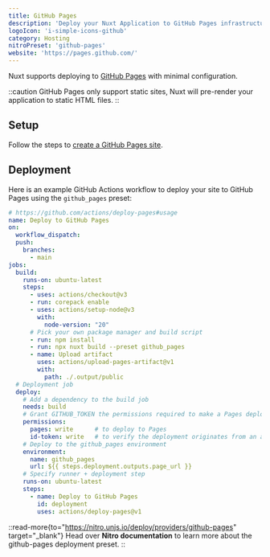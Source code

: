 ```yaml
---
title: GitHub Pages
description: 'Deploy your Nuxt Application to GitHub Pages infrastructure.'
logoIcon: 'i-simple-icons-github'
category: Hosting
nitroPreset: 'github-pages'
website: 'https://pages.github.com/'
---
```


Nuxt supports deploying to [GitHub Pages](https://pages.github.com/) with minimal configuration.

::caution
GitHub Pages only support static sites, Nuxt will pre-render your application to static HTML files.
::

## Setup

Follow the steps to [create a GitHub Pages site](https://docs.github.com/en/pages/getting-started-with-github-pages/creating-a-github-pages-site).

## Deployment

Here is an example GitHub Actions workflow to deploy your site to GitHub Pages using the `github_pages` preset:

```yaml [.github/workflows/deploy.yml]
# https://github.com/actions/deploy-pages#usage
name: Deploy to GitHub Pages
on:
  workflow_dispatch:
  push:
    branches:
      - main
jobs:
  build:
    runs-on: ubuntu-latest
    steps:
      - uses: actions/checkout@v3
      - run: corepack enable
      - uses: actions/setup-node@v3
        with:
          node-version: "20"
      # Pick your own package manager and build script
      - run: npm install
      - run: npx nuxt build --preset github_pages
      - name: Upload artifact
        uses: actions/upload-pages-artifact@v1
        with:
          path: ./.output/public
  # Deployment job
  deploy:
    # Add a dependency to the build job
    needs: build
    # Grant GITHUB_TOKEN the permissions required to make a Pages deployment
    permissions:
      pages: write      # to deploy to Pages
      id-token: write   # to verify the deployment originates from an appropriate source
    # Deploy to the github_pages environment
    environment:
      name: github_pages
      url: ${{ steps.deployment.outputs.page_url }}
    # Specify runner + deployment step
    runs-on: ubuntu-latest
    steps:
      - name: Deploy to GitHub Pages
        id: deployment
        uses: actions/deploy-pages@v1
```

::read-more{to="https://nitro.unjs.io/deploy/providers/github-pages" target="_blank"}
Head over **Nitro documentation** to learn more about the github-pages deployment preset.
::
